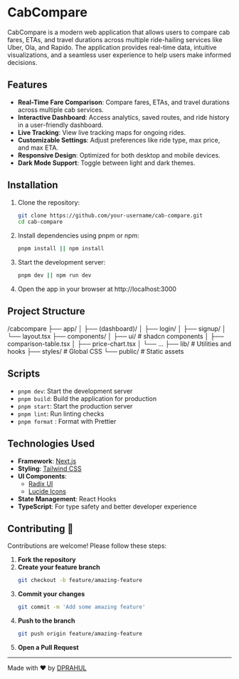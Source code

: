 # CabCompare

CabCompare is a modern web application that allows users to compare cab fares, ETAs, and travel durations across multiple ride-hailing services like Uber, Ola, and Rapido. The application provides real-time data, intuitive visualizations, and a seamless user experience to help users make informed decisions.

## Features

- **Real-Time Fare Comparison**: Compare fares, ETAs, and travel durations across multiple cab services.
- **Interactive Dashboard**: Access analytics, saved routes, and ride history in a user-friendly dashboard.
- **Live Tracking**: View live tracking maps for ongoing rides.
- **Customizable Settings**: Adjust preferences like ride type, max price, and max ETA.
- **Responsive Design**: Optimized for both desktop and mobile devices.
- **Dark Mode Support**: Toggle between light and dark themes.

## Installation

1. Clone the repository:
   ```bash
   git clone https://github.com/your-username/cab-compare.git
   cd cab-compare

2. Install dependencies using pnpm or npm:
    ```bash
    pnpm install || npm install

3. Start the development server:
    ```bash
    pnpm dev || npm run dev

4. Open the app in your browser at http://localhost:3000

## Project Structure
/cabcompare
├── app/
│   ├── (dashboard)/
│   ├── login/
│   ├── signup/
│   └── layout.tsx
├── components/
│   ├── ui/  # shadcn components
│   ├── comparison-table.tsx
│   ├── price-chart.tsx
│   └── ...
├── lib/     # Utilities and hooks
├── styles/  # Global CSS
└── public/  # Static assets

## Scripts

- `pnpm dev`: Start the development server
- `pnpm build`: Build the application for production
- `pnpm start`: Start the production server
- `pnpm lint`: Run linting checks
- `pnpm format` : Format with Prettier

## Technologies Used

- **Framework**: [Next.js](https://nextjs.org/)
- **Styling**: [Tailwind CSS](https://tailwindcss.com/)
- **UI Components**: 
  - [Radix UI](https://www.radix-ui.com/)
  - [Lucide Icons](https://lucide.dev/)
- **State Management**: React Hooks
- **TypeScript**: For type safety and better developer experience

## Contributing 🤝

Contributions are welcome! Please follow these steps:

1. **Fork the repository**
2. **Create your feature branch**  
   ```bash
   git checkout -b feature/amazing-feature
3. **Commit your changes**
   ```bash
   git commit -m 'Add some amazing feature'
4. **Push to the branch**
   ```bash
   git push origin feature/amazing-feature
5. **Open a Pull Request**


---

Made with ❤️ by [DPRAHUL](https://github.com/DPRAHUL-2021)